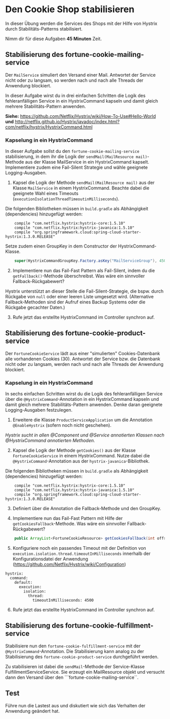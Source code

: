 # Den Cookie Shop stabilisieren
In dieser Übung werden die Services des Shops mit der Hilfe von Hystrix durch Stabilitäts-Patterns stabilisiert. 

Nimm dir für diese Aufgaben **45 Minuten** Zeit.

## Stabilisierung des fortune-cookie-mailing-service
Der ```MailService``` simuliert den Versand einer Mail. Antwortet der Service nicht oder zu langsam, so werden nach und nach alle Threads der Anwendung blockiert.

In dieser Aufgabe wirst du in drei einfachen Schritten die Logik des fehleranfälligen Service in ein HystrixCommand kapseln und damit gleich mehrere Stabilitäts-Pattern anwenden.

**Siehe:** https://github.com/Netflix/Hystrix/wiki/How-To-Use#Hello-World **und** http://netflix.github.io/Hystrix/javadoc/index.html?com/netflix/hystrix/HystrixCommand.html

### Kapselung in ein HystrixCommand
In dieser Aufgabe sollst du den ```fortune-cookie-mailing-service``` stabilisierung, in dem ihr die Logik der ```sendMail(MailResource mail)```-Methode aus der Klasse MailService in ein HystrixCommand kapselt. Implementiere zudem eine Fail-Silent Strategie und wähle geeignete Logging-Ausgaben.

1. Kapsel die Logik der Methode ```sendMail(MailResource mail)``` aus der Klasse ```MailService``` in einem HystrixCommand. Beachte dabei die geeignete Wahl eines Timeouts (```executionIsolationThreadTimeoutinMilliseconds```).

Die folgenden Bibliotheken müssen in ```build.gradle``` als Abhängigkeit (dependencies) hinzugefügt werden:
```
    compile "com.netflix.hystrix:hystrix-core:1.5.10"
    compile "com.netflix.hystrix:hystrix-javanica:1.5.10"
    compile "org.springframework.cloud:spring-cloud-starter-hystrix:1.3.0.RELEASE"
```

Setze zudem einen GroupKey in dem Constructor der HystrixCommand-Klasse.
```java
    super(HystrixCommandGroupKey.Factory.asKey("MailServiceGroup"), 4500);
```

2. Implementiere nun das Fail-Fast Pattern als Fail-Silent, indem du die ```getFallback()```-Methode überschreibst. Was wäre ein sinnvoller Fallback-Rückgabewert?

Hystrix unterstützt an dieser Stelle die Fail-Silent-Strategie, die bspw. durch Rückgabe von ```null``` oder einer leeren Liste umgesetzt wird. (Alternative Fallback-Methoden sind der Aufruf eines Backup Systems oder die Rückgabe gecachter Daten.)

3. Rufe jetzt das erstellte HystrixCommand im Controller synchron auf.

## Stabilisierung des fortune-cookie-product-service
Der ```FortuneCookieService``` lädt aus einer "simulierten" Cookies-Datenbank alle vorhandenen Cookies (30). Antwortet der Service bzw. die Datenbank nicht oder zu langsam, werden nach und nach alle Threads der Anwendung blockiert.

### Kapselung in ein HystrixCommand
In sechs einfachen Schritten wirst du die Logik des fehleranfälligen Service  über die ```@HystrixCommand```-Annotation in ein HystrixCommand kapseln und damit gleich mehrere Stabilitäts-Pattern anwenden. Denke daran geeignete Logging-Ausgaben festzulegen.

1. Erweitere die Klasse ```ProductServiceApplication``` um die Annotation ```@EnableHystrix``` (sofern noch nicht geschehen).

*Hystrix sucht in allen @Component und @Service annotierten Klassen nach @HystrixCommand annotierten Methoden.*

2. Kapsel die Logik der Methode ```getCookies()``` aus der Klasse ```FortuneCookieService``` in einem HystrixCommand. Nutze dabei die ```@HystrixCommand```-Annotation aus der ```hystrix-javanica```-Bibliothek. 

Die folgenden Bibliotheken müssen in ```build.gradle``` als Abhängigkeit (dependencies) hinzugefügt werden:
```
    compile "com.netflix.hystrix:hystrix-core:1.5.10"
    compile "com.netflix.hystrix:hystrix-javanica:1.5.10"
    compile "org.springframework.cloud:spring-cloud-starter-hystrix:1.3.0.RELEASE"
```
3. Definiert über die Annotation die Fallback-Methode und den GroupKey.

4. Implementiere nun das Fail-Fast Pattern mit Hilfe der ```getCookiesFallback```-Methode. Was wäre ein sinnvoller Fallback-Rückgabewert?

```java
    public ArrayList<FortuneCookieResource> getCookiesFallback(int offset, int limit) {
```

5. Konfiguriere noch ein passendes Timeout mit der Definition von ```execution.isolation.thread.timeoutInMilliseconds``` innerhalb der Konfigurationsdatei der Anwendung (https://github.com/Netflix/Hystrix/wiki/Configuration)

```
hystrix:
  command:
    default:
      execution:
        isolation:
          thread:
            timeoutInMilliseconds: 4500
```

6. Rufe jetzt das erstellte HystrixCommand im Controller synchron auf.

## Stabilisierung des fortune-cookie-fulfillment-service
Stabilisiere nun den ```fortune-cookie-fulfillment-service``` mit der ```@HystrixCommand```-Annotation. Die Stabilisierung kann analog zu der Stabilisierung des ```fortune-cookie-product-service``` durchgeführt werden.

Zu stabilisieren ist dabei die ```sendMail```-Methode der Service-Klasse FulfillmentServiceService. Sie erzeugt ein MailResource objekt und versucht dann den Versand über den ```fortune-cookie-mailing-service``. 

## Test
Führe nun die Lastest aus und diskutiert wie sich das Verhalten der Anwendung geändert hat.